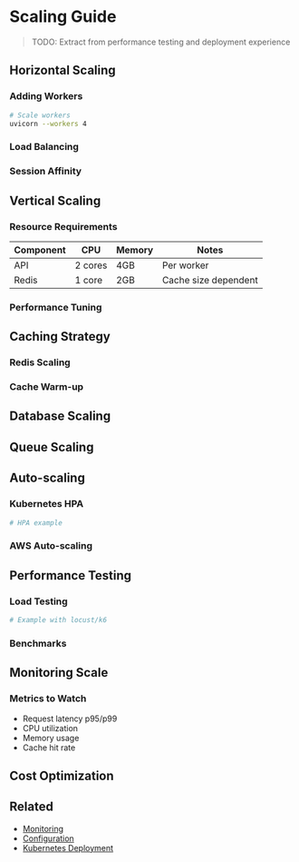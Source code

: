 # Scaling Guide

> TODO: Extract from performance testing and deployment experience

## Horizontal Scaling

### Adding Workers
<!-- TODO: Worker configuration -->
```bash
# Scale workers
uvicorn --workers 4
```

### Load Balancing
<!-- TODO: Load balancer configuration -->

### Session Affinity
<!-- TODO: If needed -->

## Vertical Scaling

### Resource Requirements
<!-- TODO: CPU/Memory requirements -->

| Component | CPU | Memory | Notes |
|-----------|-----|--------|-------|
| API | 2 cores | 4GB | Per worker |
| Redis | 1 core | 2GB | Cache size dependent |

### Performance Tuning
<!-- TODO: Optimization settings -->

## Caching Strategy

### Redis Scaling
<!-- TODO: Redis cluster/sentinel -->

### Cache Warm-up
<!-- TODO: Pre-loading cache -->

## Database Scaling
<!-- TODO: If applicable -->

## Queue Scaling
<!-- TODO: If using task queues -->

## Auto-scaling

### Kubernetes HPA
<!-- TODO: HPA configuration -->
```yaml
# HPA example
```

### AWS Auto-scaling
<!-- TODO: If applicable -->

## Performance Testing

### Load Testing
<!-- TODO: How to load test -->
```bash
# Example with locust/k6
```

### Benchmarks
<!-- TODO: Performance benchmarks -->

## Monitoring Scale

### Metrics to Watch
<!-- TODO: Key scaling metrics -->
- Request latency p95/p99
- CPU utilization
- Memory usage
- Cache hit rate

## Cost Optimization
<!-- TODO: Cost-effective scaling -->

## Related
- [Monitoring](monitoring.md)
- [Configuration](configuration.md)
- [Kubernetes Deployment](kubernetes.md)